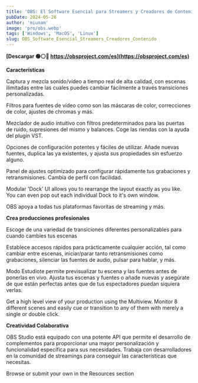 ```yaml
---
title: 'OBS: El Software Esencial para Streamers y Creadores de Contenido'
pubDate: 2024-05-26
author: 'miunam'
image: 'pro/obs.webp'
tags: ['Windows', 'MacOS', 'Linux']
slug: OBS_Software_Esencial_Streamers_Creadores_Contenido
---
```

**[Descargar 🟢⚪️🔴 https://obsproject.com/es](https://obsproject.com/es)**

**Características**

Captura y mezcla sonido/vídeo a tiempo real de alta calidad, con escenas ilimitadas entre las cuales puedes cambiar fácilmente a través transiciones personalizadas.

Filtros para fuentes de vídeo como son las máscaras de color, correcciones de color, ajustes de chromas y más.

Mezclador de audio intuitivo con filtros predeterminados para las puertas de ruido, supresiones del mismo y balances. Coge las riendas con la ayuda del plugin VST.

Opciones de configuración potentes y fáciles de utilizar. Añade nuevas fuentes, duplica las ya existentes, y ajusta sus propiedades sin esfuerzo alguno.

Panel de ajustes optimizado para configurar rápidamente tus grabaciones y retransmisiones. Cambia de perfil con facilidad.

Modular 'Dock' UI allows you to rearrange the layout exactly as you like. You can even pop out each individual Dock to it's own window.

OBS apoya a todas tus plataformas favoritas de streaming y más.

**Crea producciones profesionales**

Escoge de una variedad de transiciones diferentes personalizables para cuando cambies tus escenas

Establece accesos rápidos para prácticamente cualquier acción, tal como cambiar entre escenas, iniciar/parar tanto retransmisiones como grabaciones, silenciar las fuentes de audio, pulsar para hablar, y más.

Modo Estudiote permite previsualizar tu escena y las fuentes antes de ponerlas en vivo. Ajusta tus escenas y fuentes o añade nuevas y asegúrate de que están perfectas antes que de tus espectadores puedan siquiera verlas.

Get a high level view of your production using the Multiview. Monitor 8 different scenes and easily cue or transition to any of them with merely a single or double click.

**Creatividad Colaborativa**

OBS Studio está equipado con una potente API que permite el desarrollo de complementos para proporcionar una mayor personalización y funcionalidad específica para sus necesidades. Trabaja con desarrolladores en la comunidad de streamings para conseguir las características que necesitas.

Browse or submit your own in the Resources section